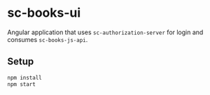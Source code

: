 # sc-books-ui

Angular application that uses `sc-authorization-server` for login and consumes `sc-books-js-api`.

## Setup

```bash
npm install
npm start
```
